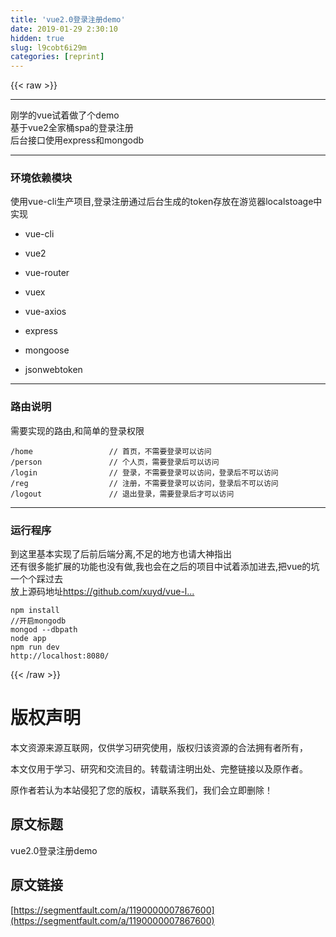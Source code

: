 ```yaml
---
title: 'vue2.0登录注册demo' 
date: 2019-01-29 2:30:10
hidden: true
slug: l9cobt6i29m
categories: [reprint]
---
```


{{< raw >}}

                    
<hr>
<p>刚学的vue试着做了个demo<br>基于vue2全家桶spa的登录注册<br>后台接口使用express和mongodb</p>
<hr>
<h3 id="articleHeader0">环境依赖模块</h3>
<p>使用vue-cli生产项目,登录注册通过后台生成的token存放在游览器localstoage中实现</p>
<ul>
<li><p>vue-cli</p></li>
<li><p>vue2</p></li>
<li><p>vue-router</p></li>
<li><p>vuex</p></li>
<li><p>vue-axios</p></li>
<li><p>express</p></li>
<li><p>mongoose</p></li>
<li><p>jsonwebtoken</p></li>
</ul>
<hr>
<h3 id="articleHeader1">路由说明</h3>
<p>需要实现的路由,和简单的登录权限</p>
<div class="widget-codetool" style="display:none;">
      <div class="widget-codetool--inner">
      <span class="selectCode code-tool" data-toggle="tooltip" data-placement="top" title="" data-original-title="全选"></span>
      <span type="button" class="copyCode code-tool" data-toggle="tooltip" data-placement="top" data-clipboard-text="/home &nbsp; &nbsp; &nbsp; &nbsp; &nbsp; &nbsp; &nbsp;   // 首页，不需要登录可以访问
/person               // 个人页，需要登录后可以访问
/login                // 登录，不需要登录可以访问，登录后不可以访问
/reg                  // 注册，不需要登录可以访问，登录后不可以访问
/logout               // 退出登录，需要登录后才可以访问" title="" data-original-title="复制"></span>
      <span type="button" class="saveToNote code-tool" data-toggle="tooltip" data-placement="top" title="" data-original-title="放进笔记"></span>
      </div>
      </div><pre class="hljs arduino"><code>/<span class="hljs-built_in">home</span> &nbsp; &nbsp; &nbsp; &nbsp; &nbsp; &nbsp; &nbsp;   <span class="hljs-comment">// 首页，不需要登录可以访问</span>
/person               <span class="hljs-comment">// 个人页，需要登录后可以访问</span>
/login                <span class="hljs-comment">// 登录，不需要登录可以访问，登录后不可以访问</span>
/reg                  <span class="hljs-comment">// 注册，不需要登录可以访问，登录后不可以访问</span>
/logout               <span class="hljs-comment">// 退出登录，需要登录后才可以访问</span></code></pre>
<hr>
<h3 id="articleHeader2">运行程序</h3>
<p>到这里基本实现了后前后端分离,不足的地方也请大神指出<br>还有很多能扩展的功能也没有做,我也会在之后的项目中试着添加进去,把vue的坑一个个踩过去<br>放上源码地址<a href="https://github.com/xuyd/vue-login" rel="nofollow noreferrer" target="_blank"></a><a href="https://github.com/xuyd/vue-login" rel="nofollow noreferrer" target="_blank">https://github.com/xuyd/vue-l...</a></p>
<div class="widget-codetool" style="display:none;">
      <div class="widget-codetool--inner">
      <span class="selectCode code-tool" data-toggle="tooltip" data-placement="top" title="" data-original-title="全选"></span>
      <span type="button" class="copyCode code-tool" data-toggle="tooltip" data-placement="top" data-clipboard-text="npm install
//开启mongodb
mongod --dbpath
node app
npm run dev
http://localhost:8080/" title="" data-original-title="复制"></span>
      <span type="button" class="saveToNote code-tool" data-toggle="tooltip" data-placement="top" title="" data-original-title="放进笔记"></span>
      </div>
      </div><pre class="hljs crmsh"><code>npm install
//开启mongodb
mongod --dbpath
<span class="hljs-keyword">node</span> <span class="hljs-title">app</span>
npm run dev
http://localhost:<span class="hljs-number">8080</span>/</code></pre>

                
{{< /raw >}}

# 版权声明
本文资源来源互联网，仅供学习研究使用，版权归该资源的合法拥有者所有，

本文仅用于学习、研究和交流目的。转载请注明出处、完整链接以及原作者。

原作者若认为本站侵犯了您的版权，请联系我们，我们会立即删除！

## 原文标题
vue2.0登录注册demo

## 原文链接
[https://segmentfault.com/a/1190000007867600](https://segmentfault.com/a/1190000007867600)

